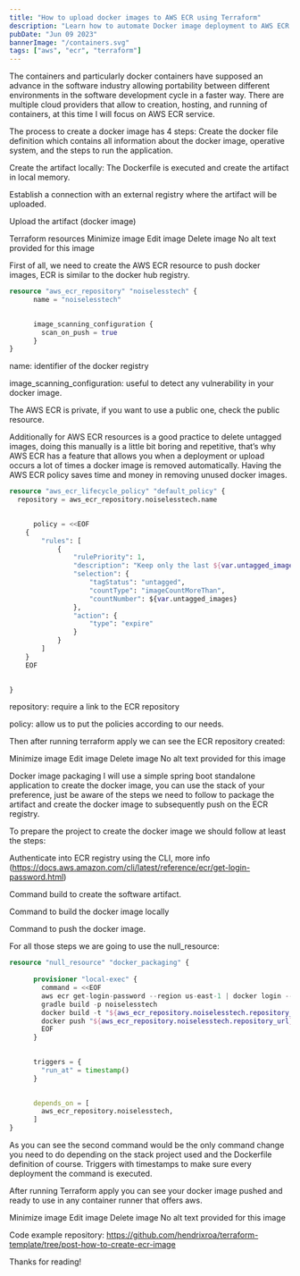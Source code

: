 ```yaml
---
title: "How to upload docker images to AWS ECR using Terraform"
description: "Learn how to automate Docker image deployment to AWS ECR using Terraform. This guide covers creating ECR repositories, setting up lifecycle policies, and using null_resource to build and push Docker images with a complete Spring Boot example."
pubDate: "Jun 09 2023"
bannerImage: "/containers.svg"
tags: ["aws", "ecr", "terraform"]
---
```


The containers and particularly docker containers have supposed an advance in the software industry allowing portability between different environments in the software development cycle in a faster way. There are multiple cloud providers that allow to creation, hosting, and running of containers, at this time I will focus on AWS ECR service. 

The process to create a docker image has 4 steps: 
Create the docker file definition which contains all information about the docker image, operative system, and the steps to run the application. 

Create the artifact locally: The Dockerfile is executed and create the artifact in local memory.

Establish a connection with an external registry where the artifact will be uploaded.

Upload the artifact (docker image)

Terraform resources
Minimize image
Edit image
Delete image
No alt text provided for this image

First of all, we need to create the AWS ECR resource to push docker images, ECR is similar to the docker hub registry. 

```terraform
resource "aws_ecr_repository" "noiselesstech" {
	  name = "noiselesstech"
	

	  image_scanning_configuration {
	    scan_on_push = true
	  }
}
```
name: identifier of the docker registry

image_scanning_configuration: useful to detect any vulnerability in your docker image.

The AWS ECR is private, if you want to use a public one, check the public resource.

Additionally for AWS ECR resources is a good practice to delete untagged images, doing this manually is a little bit boring and repetitive, that’s why AWS ECR has a feature that allows you when a deployment or upload occurs a lot of times a docker image is removed automatically. Having the AWS ECR policy saves time and money in removing unused docker images. 

```terraform
resource "aws_ecr_lifecycle_policy" "default_policy" {
  repository = aws_ecr_repository.noiselesstech.name
	

	  policy = <<EOF
	{
	    "rules": [
	        {
	            "rulePriority": 1,
	            "description": "Keep only the last ${var.untagged_images} untagged images.",
	            "selection": {
	                "tagStatus": "untagged",
	                "countType": "imageCountMoreThan",
	                "countNumber": ${var.untagged_images}
	            },
	            "action": {
	                "type": "expire"
	            }
	        }
	    ]
	}
	EOF
	

}
```

repository: require a link to the ECR repository

 policy: allow us to put the policies according to our needs.

Then after running terraform apply we can see the ECR repository created:

Minimize image
Edit image
Delete image
No alt text provided for this image

Docker image packaging
I will use a simple spring boot standalone application to create the docker image, you can use the stack of your preference, just be aware of the steps we need to follow to package the artifact and create the docker image to subsequently push on the ECR registry. 

To prepare the project to create the docker image we should follow at least the steps: 

Authenticate into ECR registry using the CLI, more info (https://docs.aws.amazon.com/cli/latest/reference/ecr/get-login-password.html)

 Command build to create the software artifact.

 Command to build the docker image locally 

 Command to push the docker image. 

For all those steps we are going to use the null_resource:

```terraform
resource "null_resource" "docker_packaging" {
	
	  provisioner "local-exec" {
	    command = <<EOF
	    aws ecr get-login-password --region us-east-1 | docker login --username AWS --password-stdin ${data.aws_caller_identity.current.account_id}.dkr.ecr.us-east-1.amazonaws.com
	    gradle build -p noiselesstech
	    docker build -t "${aws_ecr_repository.noiselesstech.repository_url}:latest" -f noiselesstech/Dockerfile .
	    docker push "${aws_ecr_repository.noiselesstech.repository_url}:latest"
	    EOF
	  }
	

	  triggers = {
	    "run_at" = timestamp()
	  }
	

	  depends_on = [
	    aws_ecr_repository.noiselesstech,
	  ]
}
```

As you can see the second command would be the only command change you need to do depending on the stack project used and the Dockerfile definition of course. Triggers with timestamps to make sure every deployment the command is executed.

After running Terraform apply you can see your docker image pushed and ready to use in any container runner that offers aws. 

Minimize image
Edit image
Delete image
No alt text provided for this image

Code example repository: https://github.com/hendrixroa/terraform-template/tree/post-how-to-create-ecr-image


Thanks for reading!

